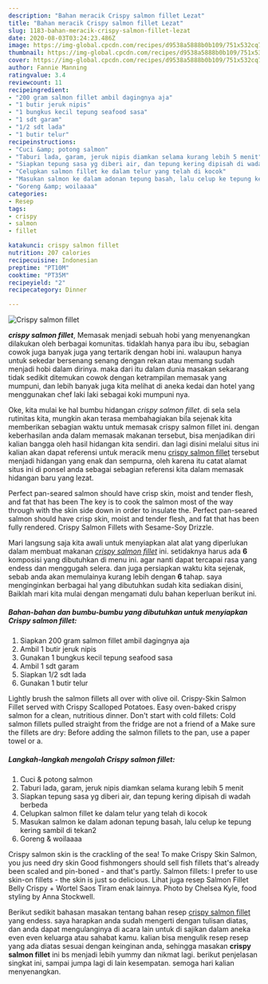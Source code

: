 ```yaml
---
description: "Bahan meracik Crispy salmon fillet Lezat"
title: "Bahan meracik Crispy salmon fillet Lezat"
slug: 1183-bahan-meracik-crispy-salmon-fillet-lezat
date: 2020-08-03T03:24:23.486Z
image: https://img-global.cpcdn.com/recipes/d9538a5888b0b109/751x532cq70/crispy-salmon-fillet-foto-resep-utama.jpg
thumbnail: https://img-global.cpcdn.com/recipes/d9538a5888b0b109/751x532cq70/crispy-salmon-fillet-foto-resep-utama.jpg
cover: https://img-global.cpcdn.com/recipes/d9538a5888b0b109/751x532cq70/crispy-salmon-fillet-foto-resep-utama.jpg
author: Fannie Manning
ratingvalue: 3.4
reviewcount: 11
recipeingredient:
- "200 gram salmon fillet ambil dagingnya aja"
- "1 butir jeruk nipis"
- "1 bungkus kecil tepung seafood sasa"
- "1 sdt garam"
- "1/2 sdt lada"
- "1 butir telur"
recipeinstructions:
- "Cuci &amp; potong salmon"
- "Taburi lada, garam, jeruk nipis diamkan selama kurang lebih 5 menit"
- "Siapkan tepung sasa yg diberi air, dan tepung kering dipisah di wadah berbeda"
- "Celupkan salmon fillet ke dalam telur yang telah di kocok"
- "Masukan salmon ke dalam adonan tepung basah, lalu celup ke tepung kering sambil di tekan2"
- "Goreng &amp; woilaaaa"
categories:
- Resep
tags:
- crispy
- salmon
- fillet

katakunci: crispy salmon fillet 
nutrition: 207 calories
recipecuisine: Indonesian
preptime: "PT10M"
cooktime: "PT35M"
recipeyield: "2"
recipecategory: Dinner

---
```



![Crispy salmon fillet](https://img-global.cpcdn.com/recipes/d9538a5888b0b109/751x532cq70/crispy-salmon-fillet-foto-resep-utama.jpg)

<b><i>crispy salmon fillet</i></b>, Memasak menjadi sebuah hobi yang menyenangkan dilakukan oleh berbagai komunitas. tidaklah hanya para ibu ibu, sebagian cowok juga banyak juga yang tertarik dengan hobi ini. walaupun hanya untuk sekedar bersenang senang dengan rekan atau memang sudah menjadi hobi dalam dirinya. maka dari itu dalam dunia masakan sekarang tidak sedikit ditemukan cowok dengan ketrampilan memasak yang mumpuni, dan lebih banyak juga kita melihat di aneka kedai dan hotel yang menggunakan chef laki laki sebagai koki mumpuni nya.

Oke, kita mulai ke hal bumbu hidangan <i>crispy salmon fillet</i>. di sela sela rutinitas kita, mungkin akan terasa membahagiakan bila sejenak kita memberikan sebagian waktu untuk memasak crispy salmon fillet ini. dengan keberhasilan anda dalam memasak makanan tersebut, bisa menjadikan diri kalian bangga oleh hasil hidangan kita sendiri. dan lagi disini melalui situs ini kalian akan dapat referensi untuk meracik menu <u>crispy salmon fillet</u> tersebut menjadi hidangan yang enak dan sempurna, oleh karena itu catat alamat situs ini di ponsel anda sebagai sebagian referensi kita dalam memasak hidangan baru yang lezat.

Perfect pan-seared salmon should have crisp skin, moist and tender flesh, and fat that has been The key is to cook the salmon most of the way through with the skin side down in order to insulate the. Perfect pan-seared salmon should have crisp skin, moist and tender flesh, and fat that has been fully rendered. Crispy Salmon Fillets with Sesame-Soy Drizzle.


Mari langsung saja kita awali untuk menyiapkan alat alat yang diperlukan dalam membuat makanan <u><i>crispy salmon fillet</i></u> ini. setidaknya harus ada <b>6</b> komposisi yang dibutuhkan di menu ini. agar nanti dapat tercapai rasa yang endess dan menggugah selera. dan juga persiapkan waktu kita sejenak, sebab anda akan memulainya kurang lebih dengan <b>6</b> tahap. saya menginginkan berbagai hal yang dibutuhkan sudah kita sediakan disini, Baiklah mari kita mulai dengan mengamati dulu bahan keperluan berikut ini.

<!--inarticleads1-->

##### Bahan-bahan dan bumbu-bumbu yang dibutuhkan untuk menyiapkan Crispy salmon fillet:

1. Siapkan 200 gram salmon fillet ambil dagingnya aja
1. Ambil 1 butir jeruk nipis
1. Gunakan 1 bungkus kecil tepung seafood sasa
1. Ambil 1 sdt garam
1. Siapkan 1/2 sdt lada
1. Gunakan 1 butir telur


Lightly brush the salmon fillets all over with olive oil. Crispy-Skin Salmon Fillet served with Crispy Scalloped Potatoes. Easy oven-baked crispy salmon for a clean, nutritious dinner. Don&#39;t start with cold fillets: Cold salmon fillets pulled straight from the fridge are not a friend of a Make sure the fillets are dry: Before adding the salmon fillets to the pan, use a paper towel or a. 

<!--inarticleads2-->

##### Langkah-langkah mengolah Crispy salmon fillet:

1. Cuci &amp; potong salmon
1. Taburi lada, garam, jeruk nipis diamkan selama kurang lebih 5 menit
1. Siapkan tepung sasa yg diberi air, dan tepung kering dipisah di wadah berbeda
1. Celupkan salmon fillet ke dalam telur yang telah di kocok
1. Masukan salmon ke dalam adonan tepung basah, lalu celup ke tepung kering sambil di tekan2
1. Goreng &amp; woilaaaa


Crispy salmon skin is the crackling of the sea! To make Crispy Skin Salmon, you jus need dry skin Good fishmongers should sell fish fillets that&#39;s already been scaled and pin-boned - and that&#39;s partly. Salmon fillets: I prefer to use skin-on fillets - the skin is just so delicious. Lihat juga resep Salmon Fillet Belly Crispy + Wortel Saos Tiram enak lainnya. Photo by Chelsea Kyle, food styling by Anna Stockwell. 

Berikut sedikit bahasan masakan tentang bahan resep <u>crispy salmon fillet</u> yang endess. saya harapkan anda sudah mengerti dengan tulisan diatas, dan anda dapat mengulanginya di acara lain untuk di sajikan dalam aneka even even keluarga atau sahabat kamu. kalian bisa mengulik resep resep yang ada diatas sesuai dengan keinginan anda, sehingga masakan <b>crispy salmon fillet</b> ini bs menjadi lebih yummy dan nikmat lagi. berikut penjelasan singkat ini, sampai jumpa lagi di lain kesempatan. semoga hari kalian menyenangkan.
